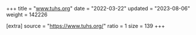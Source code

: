 +++
title = "www.tuhs.org"
date = "2022-03-22"
updated = "2023-08-06"
weight = 142226

[extra]
source = "https://www.tuhs.org/"
ratio = 1
size = 139
+++
